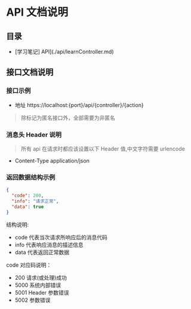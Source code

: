 # API 文档说明

## 目录

- [学习笔记] API](./api/learnController.md)

## 接口文档说明

### 接口示例

- 地址 https://localhost:{port}/api/{controller}/{action}

> 除标记为匿名接口外，全部需要为非匿名

### 消息头 Header 说明

> 所有 api 在请求时都应该设置以下 Header 值,中文字符需要 urlencode

- Content-Type application/json

### 返回数据结构示例

```json
{
  "code": 200,
  "info": "请求正常",
  "data": true
}
```

结构说明:

- code 代表当次请求所响应后的消息代码
- info 代表响应消息的描述信息
- data 代表返回正常数据

code 对应码说明：

- 200 请求(或处理)成功
- 5000 系统内部错误
- 5001 Header 参数错误
- 5002 参数错误
